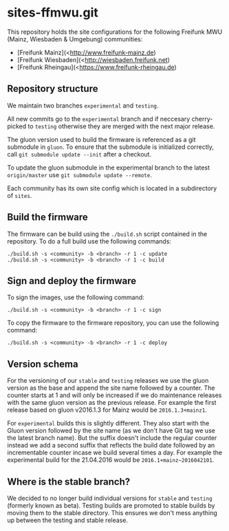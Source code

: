 # sites-ffmwu.git

This repository holds the site configurations for the following Freifunk MWU (Mainz, Wiesbaden & Umgebung) communities:

* [Freifunk Mainz](<http://www.freifunk-mainz.de)
* [Freifunk Wiesbaden](<http://wiesbaden.freifunk.net)
* [Freifunk Rheingau](<https://www.freifunk-rheingau.de)

Repository structure
--------------------

We maintain two branches ```experimental``` and ```testing```.

All new commits go to the ```experimental``` branch and if neccesary cherry-picked to ```testing``` otherwise they are merged with the next major release.

The gluon version used to build the firmware is referenced as a git submodule in ```gluon```.
To ensure that the submodule is initialized correctly, call ```git submodule update --init``` after a checkout.

To update the gluon submodule in the experimental branch to the latest ```origin/master``` use ```git submodule update --remote```.

Each community has its own site config which is located in a subdirectory of ```sites```.

Build the firmware
------------------

The firmware can be build using the ```./build.sh``` script contained in the repository.
To do a full build use the following commands:

```
./build.sh -s <community> -b <branch> -r 1 -c update
./build.sh -s <community> -b <branch> -r 1 -c build
```

Sign and deploy the firmware
----------------------------
To sign the images, use the following command:

```
./build.sh -s <community> -b <branch> -r 1 -c sign
```

To copy the firmware to the firmware repository, you can use the following command:

```
./build.sh -s <community> -b <branch> -r 1 -c deploy
```

Version schema
--------------
For the versioning of our ```stable``` and ```testing``` releases we use the gluon version as the base and append the site name followed by a counter. The counter starts at 1 and will only be increased if we do maintenance releases with the same gluon version as the previous release. For example the first release based on gluon v2016.1.3 for Mainz would be ```2016.1.3+mainz1```.

For ```experimental``` builds this is slightly different. They also start with the Gluon version followed by the site name (as we don't have Git tag we use the latest branch name). But the suffix doesn't include the regular counter instead we add a second suffix that reflects the build date followed by an incrementable counter incase we build several times a day. For example the experimental build for the 21.04.2016 would be ```2016.1+mainz~2016042101```.

Where is the stable branch?
---------------------------
We decided to no longer build individual versions for ```stable``` and ```testing``` (formerly known as beta). Testing builds are promoted to stable builds by moving them to the stable directory. This ensures we don't mess anything up between the testing and stable release.
